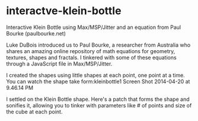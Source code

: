 interactve-klein-bottle
=======================

Interactive Klein Bottle using Max/MSP/Jitter and an equation from Paul Bourke (paulbourke.net)

Luke DuBois introduced us to Paul Bourke, a researcher from Australia who shares an amazing online repository of math equations for geometry, textures, shapes and fractals. I tinkered with some of these equations through a JavaScript file in Max/MSP/Jitter.

I created the shapes using little shapes at each point, one point at a time. You can watch the shape take form:kleinbottle1
Screen Shot 2014-04-20 at 9.46.14 PM

I settled on the Klein Bottle shape. Here's a patch that forms the shape and sonifies it, allowing you to tinker with parameters like # of points and size of the cube at each point.
